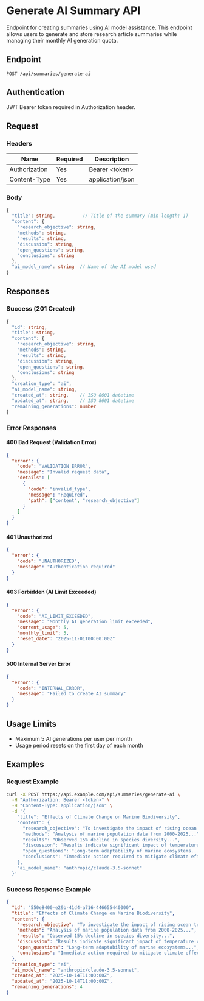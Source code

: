 # Generate AI Summary API

Endpoint for creating summaries using AI model assistance. This endpoint allows users to generate and store research article summaries while managing their monthly AI generation quota.

## Endpoint

```http
POST /api/summaries/generate-ai
```

## Authentication

JWT Bearer token required in Authorization header.

## Request

### Headers

| Name          | Required | Description      |
| ------------- | -------- | ---------------- |
| Authorization | Yes      | Bearer \<token\> |
| Content-Type  | Yes      | application/json |

### Body

```typescript
{
  "title": string,          // Title of the summary (min length: 1)
  "content": {
    "research_objective": string,
    "methods": string,
    "results": string,
    "discussion": string,
    "open_questions": string,
    "conclusions": string
  },
  "ai_model_name": string  // Name of the AI model used
}
```

## Responses

### Success (201 Created)

```typescript
{
  "id": string,
  "title": string,
  "content": {
    "research_objective": string,
    "methods": string,
    "results": string,
    "discussion": string,
    "open_questions": string,
    "conclusions": string
  },
  "creation_type": "ai",
  "ai_model_name": string,
  "created_at": string,    // ISO 8601 datetime
  "updated_at": string,    // ISO 8601 datetime
  "remaining_generations": number
}
```

### Error Responses

#### 400 Bad Request (Validation Error)

```json
{
  "error": {
    "code": "VALIDATION_ERROR",
    "message": "Invalid request data",
    "details": [
      {
        "code": "invalid_type",
        "message": "Required",
        "path": ["content", "research_objective"]
      }
    ]
  }
}
```

#### 401 Unauthorized

```json
{
  "error": {
    "code": "UNAUTHORIZED",
    "message": "Authentication required"
  }
}
```

#### 403 Forbidden (AI Limit Exceeded)

```json
{
  "error": {
    "code": "AI_LIMIT_EXCEEDED",
    "message": "Monthly AI generation limit exceeded",
    "current_usage": 5,
    "monthly_limit": 5,
    "reset_date": "2025-11-01T00:00:00Z"
  }
}
```

#### 500 Internal Server Error

```json
{
  "error": {
    "code": "INTERNAL_ERROR",
    "message": "Failed to create AI summary"
  }
}
```

## Usage Limits

- Maximum 5 AI generations per user per month
- Usage period resets on the first day of each month

## Examples

### Request Example

```bash
curl -X POST https://api.example.com/api/summaries/generate-ai \
  -H "Authorization: Bearer <token>" \
  -H "Content-Type: application/json" \
  -d '{
    "title": "Effects of Climate Change on Marine Biodiversity",
    "content": {
      "research_objective": "To investigate the impact of rising ocean temperatures...",
      "methods": "Analysis of marine population data from 2000-2025...",
      "results": "Observed 15% decline in species diversity...",
      "discussion": "Results indicate significant impact of temperature changes...",
      "open_questions": "Long-term adaptability of marine ecosystems...",
      "conclusions": "Immediate action required to mitigate climate effects..."
    },
    "ai_model_name": "anthropic/claude-3.5-sonnet"
  }'
```

### Success Response Example

```json
{
  "id": "550e8400-e29b-41d4-a716-446655440000",
  "title": "Effects of Climate Change on Marine Biodiversity",
  "content": {
    "research_objective": "To investigate the impact of rising ocean temperatures...",
    "methods": "Analysis of marine population data from 2000-2025...",
    "results": "Observed 15% decline in species diversity...",
    "discussion": "Results indicate significant impact of temperature changes...",
    "open_questions": "Long-term adaptability of marine ecosystems...",
    "conclusions": "Immediate action required to mitigate climate effects..."
  },
  "creation_type": "ai",
  "ai_model_name": "anthropic/claude-3.5-sonnet",
  "created_at": "2025-10-14T11:00:00Z",
  "updated_at": "2025-10-14T11:00:00Z",
  "remaining_generations": 4
}
```
